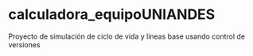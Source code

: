 # calculadora_equipoUNIANDES
Proyecto de simulación de ciclo de vida y líneas base usando control de versiones

